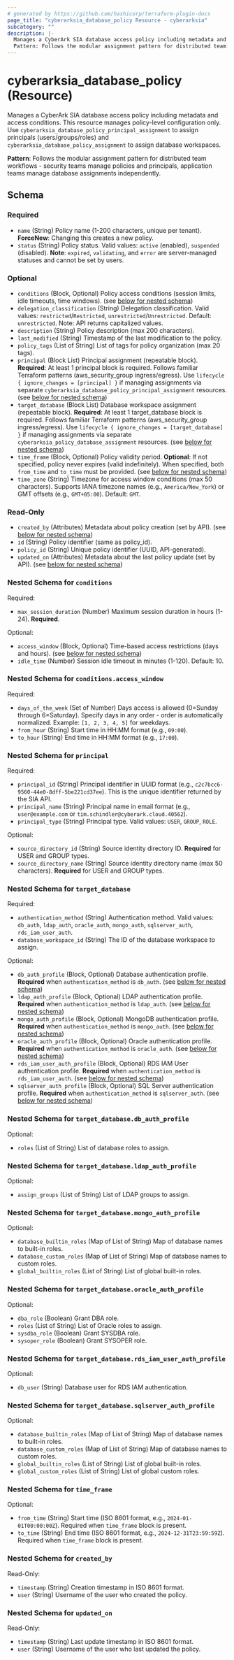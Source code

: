 ```yaml
---
# generated by https://github.com/hashicorp/terraform-plugin-docs
page_title: "cyberarksia_database_policy Resource - cyberarksia"
subcategory: ""
description: |-
  Manages a CyberArk SIA database access policy including metadata and access conditions. This resource manages policy-level configuration only. Use cyberarksia_database_policy_principal_assignment to assign principals (users/groups/roles) and cyberarksia_database_policy_assignment to assign database workspaces.
  Pattern: Follows the modular assignment pattern for distributed team workflows - security teams manage policies and principals, application teams manage database assignments independently.
---
```


# cyberarksia_database_policy (Resource)

Manages a CyberArk SIA database access policy including metadata and access conditions. This resource manages policy-level configuration only. Use `cyberarksia_database_policy_principal_assignment` to assign principals (users/groups/roles) and `cyberarksia_database_policy_assignment` to assign database workspaces.

**Pattern**: Follows the modular assignment pattern for distributed team workflows - security teams manage policies and principals, application teams manage database assignments independently.



<!-- schema generated by tfplugindocs -->
## Schema

### Required

- `name` (String) Policy name (1-200 characters, unique per tenant). **ForceNew**: Changing this creates a new policy.
- `status` (String) Policy status. Valid values: `active` (enabled), `suspended` (disabled). **Note**: `expired`, `validating`, and `error` are server-managed statuses and cannot be set by users.

### Optional

- `conditions` (Block, Optional) Policy access conditions (session limits, idle timeouts, time windows). (see [below for nested schema](#nestedblock--conditions))
- `delegation_classification` (String) Delegation classification. Valid values: `restricted`/`Restricted`, `unrestricted`/`Unrestricted`. Default: `unrestricted`. Note: API returns capitalized values.
- `description` (String) Policy description (max 200 characters).
- `last_modified` (String) Timestamp of the last modification to the policy.
- `policy_tags` (List of String) List of tags for policy organization (max 20 tags).
- `principal` (Block List) Principal assignment (repeatable block). **Required**: At least 1 principal block is required. Follows familiar Terraform patterns (aws_security_group ingress/egress). Use `lifecycle { ignore_changes = [principal] }` if managing assignments via separate `cyberarksia_database_policy_principal_assignment` resources. (see [below for nested schema](#nestedblock--principal))
- `target_database` (Block List) Database workspace assignment (repeatable block). **Required**: At least 1 target_database block is required. Follows familiar Terraform patterns (aws_security_group ingress/egress). Use `lifecycle { ignore_changes = [target_database] }` if managing assignments via separate `cyberarksia_policy_database_assignment` resources. (see [below for nested schema](#nestedblock--target_database))
- `time_frame` (Block, Optional) Policy validity period. **Optional**: If not specified, policy never expires (valid indefinitely). When specified, both `from_time` and `to_time` must be provided. (see [below for nested schema](#nestedblock--time_frame))
- `time_zone` (String) Timezone for access window conditions (max 50 characters). Supports IANA timezone names (e.g., `America/New_York`) or GMT offsets (e.g., `GMT+05:00`). Default: `GMT`.

### Read-Only

- `created_by` (Attributes) Metadata about policy creation (set by API). (see [below for nested schema](#nestedatt--created_by))
- `id` (String) Policy identifier (same as policy_id).
- `policy_id` (String) Unique policy identifier (UUID, API-generated).
- `updated_on` (Attributes) Metadata about the last policy update (set by API). (see [below for nested schema](#nestedatt--updated_on))

<a id="nestedblock--conditions"></a>
### Nested Schema for `conditions`

Required:

- `max_session_duration` (Number) Maximum session duration in hours (1-24). **Required**.

Optional:

- `access_window` (Block, Optional) Time-based access restrictions (days and hours). (see [below for nested schema](#nestedblock--conditions--access_window))
- `idle_time` (Number) Session idle timeout in minutes (1-120). Default: 10.

<a id="nestedblock--conditions--access_window"></a>
### Nested Schema for `conditions.access_window`

Required:

- `days_of_the_week` (Set of Number) Days access is allowed (0=Sunday through 6=Saturday). Specify days in any order - order is automatically normalized. Example: `[1, 2, 3, 4, 5]` for weekdays.
- `from_hour` (String) Start time in HH:MM format (e.g., `09:00`).
- `to_hour` (String) End time in HH:MM format (e.g., `17:00`).



<a id="nestedblock--principal"></a>
### Nested Schema for `principal`

Required:

- `principal_id` (String) Principal identifier in UUID format (e.g., `c2c7bcc6-9560-44e0-8dff-5be221cd37ee`). This is the unique identifier returned by the SIA API.
- `principal_name` (String) Principal name in email format (e.g., `user@example.com` or `tim.schindler@cyberark.cloud.40562`).
- `principal_type` (String) Principal type. Valid values: `USER`, `GROUP`, `ROLE`.

Optional:

- `source_directory_id` (String) Source identity directory ID. **Required** for USER and GROUP types.
- `source_directory_name` (String) Source identity directory name (max 50 characters). **Required** for USER and GROUP types.


<a id="nestedblock--target_database"></a>
### Nested Schema for `target_database`

Required:

- `authentication_method` (String) Authentication method. Valid values: `db_auth`, `ldap_auth`, `oracle_auth`, `mongo_auth`, `sqlserver_auth`, `rds_iam_user_auth`.
- `database_workspace_id` (String) The ID of the database workspace to assign.

Optional:

- `db_auth_profile` (Block, Optional) Database authentication profile. **Required** when `authentication_method` is `db_auth`. (see [below for nested schema](#nestedblock--target_database--db_auth_profile))
- `ldap_auth_profile` (Block, Optional) LDAP authentication profile. **Required** when `authentication_method` is `ldap_auth`. (see [below for nested schema](#nestedblock--target_database--ldap_auth_profile))
- `mongo_auth_profile` (Block, Optional) MongoDB authentication profile. **Required** when `authentication_method` is `mongo_auth`. (see [below for nested schema](#nestedblock--target_database--mongo_auth_profile))
- `oracle_auth_profile` (Block, Optional) Oracle authentication profile. **Required** when `authentication_method` is `oracle_auth`. (see [below for nested schema](#nestedblock--target_database--oracle_auth_profile))
- `rds_iam_user_auth_profile` (Block, Optional) RDS IAM User authentication profile. **Required** when `authentication_method` is `rds_iam_user_auth`. (see [below for nested schema](#nestedblock--target_database--rds_iam_user_auth_profile))
- `sqlserver_auth_profile` (Block, Optional) SQL Server authentication profile. **Required** when `authentication_method` is `sqlserver_auth`. (see [below for nested schema](#nestedblock--target_database--sqlserver_auth_profile))

<a id="nestedblock--target_database--db_auth_profile"></a>
### Nested Schema for `target_database.db_auth_profile`

Optional:

- `roles` (List of String) List of database roles to assign.


<a id="nestedblock--target_database--ldap_auth_profile"></a>
### Nested Schema for `target_database.ldap_auth_profile`

Optional:

- `assign_groups` (List of String) List of LDAP groups to assign.


<a id="nestedblock--target_database--mongo_auth_profile"></a>
### Nested Schema for `target_database.mongo_auth_profile`

Optional:

- `database_builtin_roles` (Map of List of String) Map of database names to built-in roles.
- `database_custom_roles` (Map of List of String) Map of database names to custom roles.
- `global_builtin_roles` (List of String) List of global built-in roles.


<a id="nestedblock--target_database--oracle_auth_profile"></a>
### Nested Schema for `target_database.oracle_auth_profile`

Optional:

- `dba_role` (Boolean) Grant DBA role.
- `roles` (List of String) List of Oracle roles to assign.
- `sysdba_role` (Boolean) Grant SYSDBA role.
- `sysoper_role` (Boolean) Grant SYSOPER role.


<a id="nestedblock--target_database--rds_iam_user_auth_profile"></a>
### Nested Schema for `target_database.rds_iam_user_auth_profile`

Optional:

- `db_user` (String) Database user for RDS IAM authentication.


<a id="nestedblock--target_database--sqlserver_auth_profile"></a>
### Nested Schema for `target_database.sqlserver_auth_profile`

Optional:

- `database_builtin_roles` (Map of List of String) Map of database names to built-in roles.
- `database_custom_roles` (Map of List of String) Map of database names to custom roles.
- `global_builtin_roles` (List of String) List of global built-in roles.
- `global_custom_roles` (List of String) List of global custom roles.



<a id="nestedblock--time_frame"></a>
### Nested Schema for `time_frame`

Optional:

- `from_time` (String) Start time (ISO 8601 format, e.g., `2024-01-01T00:00:00Z`). Required when `time_frame` block is present.
- `to_time` (String) End time (ISO 8601 format, e.g., `2024-12-31T23:59:59Z`). Required when `time_frame` block is present.


<a id="nestedatt--created_by"></a>
### Nested Schema for `created_by`

Read-Only:

- `timestamp` (String) Creation timestamp in ISO 8601 format.
- `user` (String) Username of the user who created the policy.


<a id="nestedatt--updated_on"></a>
### Nested Schema for `updated_on`

Read-Only:

- `timestamp` (String) Last update timestamp in ISO 8601 format.
- `user` (String) Username of the user who last updated the policy.

